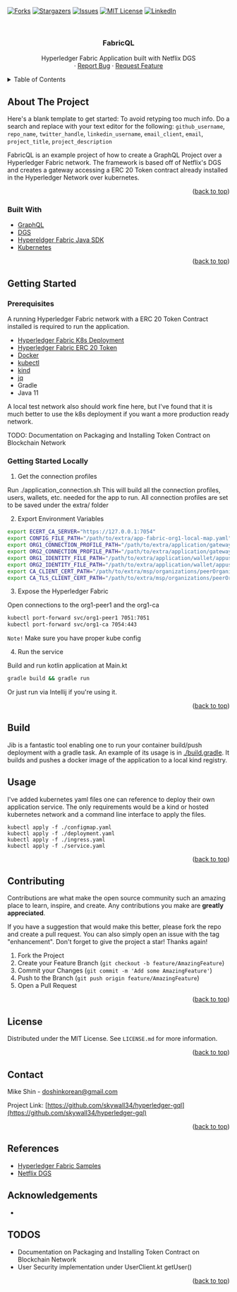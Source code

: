 <div id="top"></div>
<!--
*** Thanks for checking out the Best-README-Template. If you have a suggestion
*** that would make this better, please fork the repo and create a pull request
*** or simply open an issue with the tag "enhancement".
*** Don't forget to give the project a star!
*** Thanks again! Now go create something AMAZING! :D
-->

<!-- PROJECT SHIELDS -->
<!--
*** I'm using markdown "reference style" links for readability.
*** Reference links are enclosed in brackets [ ] instead of parentheses ( ).
*** See the bottom of this document for the declaration of the reference variables
*** for contributors-url, forks-url, etc. This is an optional, concise syntax you may use.
*** https://www.markdownguide.org/basic-syntax/#reference-style-links
-->
[![Forks][forks-shield]][forks-url]
[![Stargazers][stars-shield]][stars-url]
[![Issues][issues-shield]][issues-url]
[![MIT License][license-shield]][license-url]
[![LinkedIn][linkedin-shield]][linkedin-url]

<!-- PROJECT LOGO -->
<br />
<div align="center">

<h3 align="center">FabricQL</h3>

  <p align="center">
    Hyperledger Fabric Application built with Netflix DGS
    <br />
    ·
    <a href="https://github.com/skywall34/hyperledger-gql/issues">Report Bug</a>
    ·
    <a href="https://github.com/skywall34/hyperledger-gql/issues">Request Feature</a>
  </p>
</div>

<!-- TABLE OF CONTENTS -->
<details>
  <summary>Table of Contents</summary>
  <ol>
    <li>
      <a href="#about-the-project">About The Project</a>
      <ul>
        <li><a href="#built-with">Built With</a></li>
      </ul>
    </li>
    <li>
      <a href="#getting-started">Getting Started</a>
      <ul>
        <li><a href="#prerequisites">Prerequisites</a></li>
        <li><a href="#getting-started-locally">Getting Started Locally</a></li>
      </ul>
    </li>
    <li><a href="#build">Build</a></li>
    <li><a href="#usage">Usage</a></li>
    <li><a href="#contributing">Contributing</a></li>
    <li><a href="#license">License</a></li>
    <li><a href="#contact">Contact</a></li>
    <li><a href="#references">References</a></li>
    <li><a href="#acknowledgments">Acknowledgments</a></li>
  </ol>
</details>

<!-- ABOUT THE PROJECT -->
## About The Project

Here's a blank template to get started: To avoid retyping too much info. Do a search and replace with your text editor for the following: `github_username`, `repo_name`, `twitter_handle`, `linkedin_username`, `email_client`, `email`, `project_title`, `project_description`

FabricQL is an example project of how to create a GraphQL Project over a Hyperledger Fabric network. The framework is based off of Netflix's DGS and creates a gateway accessing a ERC 20 Token contract already installed in the Hyperledger Network over kubernetes.

<p align="right">(<a href="#top">back to top</a>)</p>

### Built With

* [GraphQL](https://graphql.org/)
* [DGS](https://netflix.github.io/dgs//)
* [Hypereldger Fabric Java SDK](https://github.com/hyperledger/fabric-sdk-java)
* [Kubernetes](https://kubernetes.io/)

<p align="right">(<a href="#top">back to top</a>)</p>

## Getting Started

### Prerequisites

A running Hyperledger Fabric network with a ERC 20 Token Contract installed is required to run the application.

* [Hyperledger Fabric K8s Deployment](https://github.com/hyperledger/fabric-samples/tree/main/test-network-k8s)
* [Hyperledger Fabric ERC 20 Token](https://github.com/hyperledger/fabric-samples/tree/main/token-erc-20)
* [Docker](https://www.docker.com)
* [kubectl](https://kubernetes.io/docs/tasks/tools/)
* [kind](https://kind.sigs.k8s.io/docs/user/quick-start/#installation)
* [jq](https://stedolan.github.io/jq/)
* Gradle
* Java 11

A local test network also should work fine here, but I've found that it is much better to use the k8s deployment if you want a more production ready network.

TODO: Documentation on Packaging and Installing Token Contract on Blockchain Network

<!-- GETTING STARTED -->
### Getting Started Locally

1. Get the connection profiles

Run ./application_connection.sh This will build all the connection profiles, users, wallets, etc. needed for the app
to run. All connection profiles are set to be saved under the extra/ folder

2. Export Environment Variables

```bash
export ECERT_CA_SERVER="https://127.0.0.1:7054"
export CONFIG_FILE_PATH="/path/to/extra/app-fabric-org1-local-map.yaml"
export ORG1_CONNECTION_PROFILE_PATH="/path/to/extra/application/gateways/org1_ccp.json"
export ORG2_CONNECTION_PROFILE_PATH="/path/to/extra/application/gateways/org2_ccp.json"
export ORG1_IDENTITY_FILE_PATH="/path/to/extra/application/wallet/appuser_org1.id"
export ORG2_IDENTITY_FILE_PATH="/path/to/extra/application/wallet/appuser_org2.id"
export CA_CLIENT_CERT_PATH="/path/to/extra/msp/organizations/peerOrganizations/org1.example.com/msp/cacerts/org1-ecert-ca.pem"
export CA_TLS_CLIENT_CERT_PATH="/path/to/extra/msp/organizations/peerOrganizations/org1.example.com/msp/tlscacerts/org1-tls-ca.pem"
```

3. Expose the Hyperledger Fabric

Open connections to the org1-peer1 and the org1-ca

```sh
kubectl port-forward svc/org1-peer1 7051:7051
kubectl port-forward svc/org1-ca 7054:443
```

`Note!` Make sure you have proper kube config

4. Run the service

Build and run kotlin application at Main.kt

```sh
gradle build && gradle run
```

Or just run via Intellij if you're using it.

<p align="right">(<a href="#top">back to top</a>)</p>

<!-- Build Docs -->
## Build

Jib is a fantastic tool enabling one to run your container build/push deployment with a gradle task. An example of its usage is in [./build.gradle](https://github.com/skywall34/hyperledger-gql/blob/main/build.gradle). It builds and pushes a docker image of the application to a local kind registry.

<!-- USAGE EXAMPLES -->
## Usage

I've added kubernetes yaml files one can reference to deploy their own application service. The only requirements would be a kind or hosted kubernetes network and a command line interface to apply the files.

```
kubectl apply -f ./configmap.yaml
kubectl apply -f ./deployment.yaml
kubectl apply -f ./ingress.yaml
kubectl apply -f ./service.yaml
```

<p align="right">(<a href="#top">back to top</a>)</p>

<!-- CONTRIBUTING -->
## Contributing

Contributions are what make the open source community such an amazing place to learn, inspire, and create. Any contributions you make are **greatly appreciated**.

If you have a suggestion that would make this better, please fork the repo and create a pull request. You can also simply open an issue with the tag "enhancement".
Don't forget to give the project a star! Thanks again!

1. Fork the Project
2. Create your Feature Branch (`git checkout -b feature/AmazingFeature`)
3. Commit your Changes (`git commit -m 'Add some AmazingFeature'`)
4. Push to the Branch (`git push origin feature/AmazingFeature`)
5. Open a Pull Request

<p align="right">(<a href="#top">back to top</a>)</p>

<!-- LICENSE -->
## License

Distributed under the MIT License. See `LICENSE.md` for more information.

<p align="right">(<a href="#top">back to top</a>)</p>

<!-- CONTACT -->
## Contact

Mike Shin - doshinkorean@gmail.com

Project Link: [https://github.com/skywall34/hyperledger-gql](https://github.com/skywall34/hyperledger-gql)

<p align="right">(<a href="#top">back to top</a>)</p>

<!-- ACKNOWLEDGMENTS -->
## References

* [Hyperledger Fabric Samples](https://github.com/hyperledger/fabric-samples)
* [Netflix DGS](https://netflix.github.io/dgs/)

<!-- ACKNOWLEDGMENTS -->
## Acknowledgements

* []()

## TODOS

* Documentation on Packaging and Installing Token Contract on Blockchain Network
* User Security implementation under UserClient.kt getUser()

<p align="right">(<a href="#top">back to top</a>)</p>

<!-- MARKDOWN LINKS & IMAGES -->
<!-- https://www.markdownguide.org/basic-syntax/#reference-style-links -->
[contributors-shield]: https://img.shields.io/github/contributors/github_username/repo_name.svg?style=for-the-badge
[contributors-url]: https://github.com/skywall34/hyperledger-gql/graphs/contributors
[forks-shield]: https://img.shields.io/github/forks/github_username/repo_name.svg?style=for-the-badge
[forks-url]: https://github.com/skywall34/hyperledger-gql/network/members
[stars-shield]: https://img.shields.io/github/stars/github_username/repo_name.svg?style=for-the-badge
[stars-url]: https://github.com/skywall34/hyperledger-gql/stargazers
[issues-shield]: https://img.shields.io/github/issues/github_username/repo_name.svg?style=for-the-badge
[issues-url]: https://github.com/skywall34/hyperledger-gql/issues
[license-shield]: https://img.shields.io/github/license/github_username/repo_name.svg?style=for-the-badge
[license-url]: https://github.com/skywall34/hyperledger-gql/blob/main/LICENSE.md
[linkedin-shield]: https://img.shields.io/badge/-LinkedIn-black.svg?style=for-the-badge&logo=linkedin&colorB=555
[linkedin-url]: https://www.linkedin.com/in/shindohyun/
